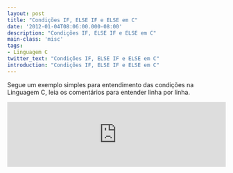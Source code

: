```yaml
---
layout: post
title: "Condições IF, ELSE IF e ELSE em C"
date: '2012-01-04T08:06:00.000-08:00'
description: "Condições IF, ELSE IF e ELSE em C"
main-class: 'misc'
tags:
- Linguagem C
twitter_text: "Condições IF, ELSE IF e ELSE em C"
introduction: "Condições IF, ELSE IF e ELSE em C"
---
```

Segue um exemplo simples para entendimento das condições na Linguagem C, leia os comentários para entender linha por linha.
<iframe src="http://pastebin.com/raw/TNBWsP4N" style="border:none;width:100%;"><iframe>

